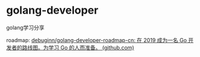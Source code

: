 # golang-developer
golang学习分享


roadmap: [debuginn/golang-developer-roadmap-cn: 在 2019 成为一名 Go 开发者的路线图。为学习 Go 的人而准备。 (github.com)](https://github.com/debuginn/golang-developer-roadmap-cn)